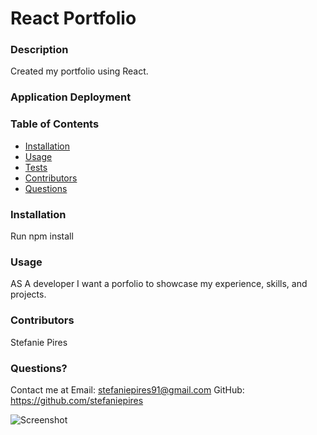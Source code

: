 # React Portfolio
  
    
  ### Description
  Created my portfolio using React. 

### Application Deployment

  
  ### Table of Contents 
  - [Installation](#installation)
  - [Usage](#usage)
  - [Tests](#tests)
  - [Contributors](#contributors)
  - [Questions](#questions)

  ### Installation
  Run npm install
  
  ### Usage
 AS A developer I want a porfolio to showcase my experience, skills, and projects. 


  ### Contributors
  Stefanie Pires

  ### Questions?
  Contact me at 
  Email: stefaniepires91@gmail.com
  GitHub: https://github.com/stefaniepires
  
  ![Screenshot]()